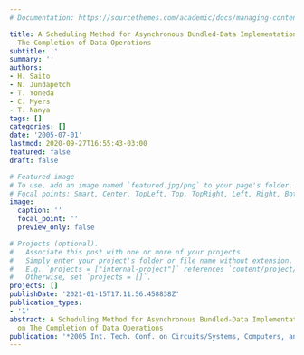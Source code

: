 ```yaml
---
# Documentation: https://sourcethemes.com/academic/docs/managing-content/

title: A Scheduling Method for Asynchronous Bundled-Data Implementations Based on
  The Completion of Data Operations
subtitle: ''
summary: ''
authors:
- H. Saito
- N. Jundapetch
- T. Yoneda
- C. Myers
- T. Nanya
tags: []
categories: []
date: '2005-07-01'
lastmod: 2020-09-27T16:55:43-03:00
featured: false
draft: false

# Featured image
# To use, add an image named `featured.jpg/png` to your page's folder.
# Focal points: Smart, Center, TopLeft, Top, TopRight, Left, Right, BottomLeft, Bottom, BottomRight.
image:
  caption: ''
  focal_point: ''
  preview_only: false

# Projects (optional).
#   Associate this post with one or more of your projects.
#   Simply enter your project's folder or file name without extension.
#   E.g. `projects = ["internal-project"]` references `content/project/deep-learning/index.md`.
#   Otherwise, set `projects = []`.
projects: []
publishDate: '2021-01-15T17:11:56.458838Z'
publication_types:
- '1'
abstract: A Scheduling Method for Asynchronous Bundled-Data Implementations Based
  on The Completion of Data Operations
publication: '*2005 Int. Tech. Conf. on Circuits/Systems, Computers, and Communication*'
---
```

